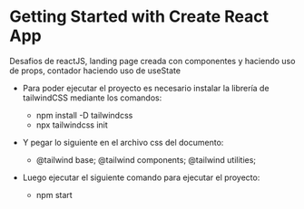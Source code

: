 # Getting Started with Create React App

Desafios de reactJS, landing page creada con componentes y haciendo uso de props, contador haciendo uso de useState

- Para poder ejecutar el proyecto es necesario instalar la librería de tailwindCSS mediante los comandos:
  - npm install -D tailwindcss
  - npx tailwindcss init

- Y pegar lo siguiente en el archivo css del documento:
  - @tailwind base;
    @tailwind components;
    @tailwind utilities;

- Luego ejecutar el siguiente comando para ejecutar el proyecto:
  - npm start   
